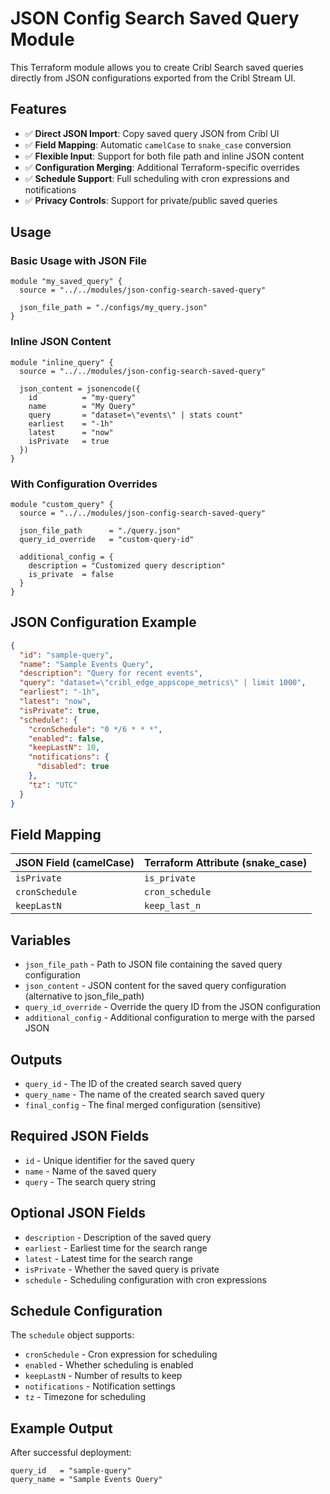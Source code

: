 # JSON Config Search Saved Query Module

This Terraform module allows you to create Cribl Search saved queries directly from JSON configurations exported from the Cribl Stream UI.

## Features

- ✅ **Direct JSON Import**: Copy saved query JSON from Cribl UI
- ✅ **Field Mapping**: Automatic `camelCase` to `snake_case` conversion
- ✅ **Flexible Input**: Support for both file path and inline JSON content
- ✅ **Configuration Merging**: Additional Terraform-specific overrides
- ✅ **Schedule Support**: Full scheduling with cron expressions and notifications
- ✅ **Privacy Controls**: Support for private/public saved queries

## Usage

### Basic Usage with JSON File

```hcl
module "my_saved_query" {
  source = "../../modules/json-config-search-saved-query"

  json_file_path = "./configs/my_query.json"
}
```

### Inline JSON Content

```hcl
module "inline_query" {
  source = "../../modules/json-config-search-saved-query"

  json_content = jsonencode({
    id          = "my-query"
    name        = "My Query"
    query       = "dataset=\"events\" | stats count"
    earliest    = "-1h"
    latest      = "now"
    isPrivate   = true
  })
}
```

### With Configuration Overrides

```hcl
module "custom_query" {
  source = "../../modules/json-config-search-saved-query"

  json_file_path      = "./query.json"
  query_id_override   = "custom-query-id"
  
  additional_config = {
    description = "Customized query description"
    is_private  = false
  }
}
```

## JSON Configuration Example

```json
{
  "id": "sample-query",
  "name": "Sample Events Query",
  "description": "Query for recent events",
  "query": "dataset=\"cribl_edge_appscope_metrics\" | limit 1000",
  "earliest": "-1h",
  "latest": "now",
  "isPrivate": true,
  "schedule": {
    "cronSchedule": "0 */6 * * *",
    "enabled": false,
    "keepLastN": 10,
    "notifications": {
      "disabled": true
    },
    "tz": "UTC"
  }
}
```

## Field Mapping

| JSON Field (camelCase) | Terraform Attribute (snake_case) |
|----------------------|----------------------------------|
| `isPrivate` | `is_private` |
| `cronSchedule` | `cron_schedule` |
| `keepLastN` | `keep_last_n` |

## Variables

- `json_file_path` - Path to JSON file containing the saved query configuration
- `json_content` - JSON content for the saved query configuration (alternative to json_file_path)
- `query_id_override` - Override the query ID from the JSON configuration
- `additional_config` - Additional configuration to merge with the parsed JSON

## Outputs

- `query_id` - The ID of the created search saved query
- `query_name` - The name of the created search saved query
- `final_config` - The final merged configuration (sensitive)

## Required JSON Fields

- `id` - Unique identifier for the saved query
- `name` - Name of the saved query
- `query` - The search query string

## Optional JSON Fields

- `description` - Description of the saved query
- `earliest` - Earliest time for the search range
- `latest` - Latest time for the search range
- `isPrivate` - Whether the saved query is private
- `schedule` - Scheduling configuration with cron expressions

## Schedule Configuration

The `schedule` object supports:
- `cronSchedule` - Cron expression for scheduling
- `enabled` - Whether scheduling is enabled
- `keepLastN` - Number of results to keep
- `notifications` - Notification settings
- `tz` - Timezone for scheduling

## Example Output

After successful deployment:

```hcl
query_id   = "sample-query"
query_name = "Sample Events Query"
```
